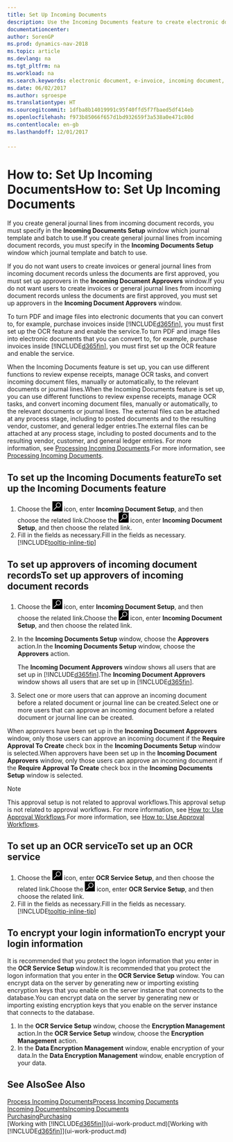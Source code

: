 ```yaml
---
title: Set Up Incoming Documents
description: Use the Incoming Documents feature to create electronic documents, manage OCR tasks, import invoices, and convert image files.
documentationcenter: 
author: SorenGP
ms.prod: dynamics-nav-2018
ms.topic: article
ms.devlang: na
ms.tgt_pltfrm: na
ms.workload: na
ms.search.keywords: electronic document, e-invoice, incoming document, OCR, ecommerce, document exchange, import invoice
ms.date: 06/02/2017
ms.author: sgroespe
ms.translationtype: HT
ms.sourcegitcommit: 1dfba8b14019991c95f40ffd5f7fbaed5df414eb
ms.openlocfilehash: f973b85066f657d1bd932659f3a538a0e471c80d
ms.contentlocale: en-gb
ms.lasthandoff: 12/01/2017

---
```

# <a name="how-to-set-up-incoming-documents"></a><span data-ttu-id="dc854-103">How to: Set Up Incoming Documents</span><span class="sxs-lookup"><span data-stu-id="dc854-103">How to: Set Up Incoming Documents</span></span>
<span data-ttu-id="dc854-104">If you create general journal lines from incoming document records, you must specify in the **Incoming Documents Setup** window which journal template and batch to use.</span><span class="sxs-lookup"><span data-stu-id="dc854-104">If you create general journal lines from incoming document records, you must specify in the **Incoming Documents Setup** window which journal template and batch to use.</span></span>

<span data-ttu-id="dc854-105">If you do not want users to create invoices or general journal lines from incoming document records unless the documents are first approved, you must set up approvers in the **Incoming Document Approvers** window.</span><span class="sxs-lookup"><span data-stu-id="dc854-105">If you do not want users to create invoices or general journal lines from incoming document records unless the documents are first approved, you must set up approvers in the **Incoming Document Approvers** window.</span></span>

<span data-ttu-id="dc854-106">To turn PDF and image files into electronic documents that you can convert to, for example, purchase invoices inside [!INCLUDE[d365fin](includes/d365fin_md.md)], you must first set up the OCR feature and enable the service.</span><span class="sxs-lookup"><span data-stu-id="dc854-106">To turn PDF and image files into electronic documents that you can convert to, for example, purchase invoices inside [!INCLUDE[d365fin](includes/d365fin_md.md)], you must first set up the OCR feature and enable the service.</span></span>

<span data-ttu-id="dc854-107">When the Incoming Documents feature is set up, you can use different functions to review expense receipts, manage OCR tasks, and convert incoming document files, manually or automatically, to the relevant documents or journal lines.</span><span class="sxs-lookup"><span data-stu-id="dc854-107">When the Incoming Documents feature is set up, you can use different functions to review expense receipts, manage OCR tasks, and convert incoming document files, manually or automatically, to the relevant documents or journal lines.</span></span> <span data-ttu-id="dc854-108">The external files can be attached at any process stage, including to posted documents and to the resulting vendor, customer, and general ledger entries.</span><span class="sxs-lookup"><span data-stu-id="dc854-108">The external files can be attached at any process stage, including to posted documents and to the resulting vendor, customer, and general ledger entries.</span></span> <span data-ttu-id="dc854-109">For more information, see [Processing Incoming Documents](across-process-income-documents.md).</span><span class="sxs-lookup"><span data-stu-id="dc854-109">For more information, see [Processing Incoming Documents](across-process-income-documents.md).</span></span>

## <a name="to-set-up-the-incoming-documents-feature"></a><span data-ttu-id="dc854-110">To set up the Incoming Documents feature</span><span class="sxs-lookup"><span data-stu-id="dc854-110">To set up the Incoming Documents feature</span></span>
1. <span data-ttu-id="dc854-111">Choose the ![Search for Page or Report](media/ui-search/search_small.png "Search for Page or Report icon") icon, enter **Incoming Document Setup**, and then choose the related link.</span><span class="sxs-lookup"><span data-stu-id="dc854-111">Choose the ![Search for Page or Report](media/ui-search/search_small.png "Search for Page or Report icon") icon, enter **Incoming Document Setup**, and then choose the related link.</span></span>
2. <span data-ttu-id="dc854-112">Fill in the fields as necessary.</span><span class="sxs-lookup"><span data-stu-id="dc854-112">Fill in the fields as necessary.</span></span> [!INCLUDE[tooltip-inline-tip](includes/tooltip-inline-tip_md.md)]

## <a name="to-set-up-approvers-of-incoming-document-records"></a><span data-ttu-id="dc854-113">To set up approvers of incoming document records</span><span class="sxs-lookup"><span data-stu-id="dc854-113">To set up approvers of incoming document records</span></span>
1. <span data-ttu-id="dc854-114">Choose the ![Search for Page or Report](media/ui-search/search_small.png "Search for Page or Report icon") icon, enter **Incoming Document Setup**, and then choose the related link.</span><span class="sxs-lookup"><span data-stu-id="dc854-114">Choose the ![Search for Page or Report](media/ui-search/search_small.png "Search for Page or Report icon") icon, enter **Incoming Document Setup**, and then choose the related link.</span></span>  
2. <span data-ttu-id="dc854-115">In the **Incoming Documents Setup** window, choose the **Approvers** action.</span><span class="sxs-lookup"><span data-stu-id="dc854-115">In the **Incoming Documents Setup** window, choose the **Approvers** action.</span></span>

    <span data-ttu-id="dc854-116">The **Incoming Document Approvers** window shows all users that are set up in [!INCLUDE[d365fin](includes/d365fin_md.md)].</span><span class="sxs-lookup"><span data-stu-id="dc854-116">The **Incoming Document Approvers** window shows all users that are set up in [!INCLUDE[d365fin](includes/d365fin_md.md)].</span></span>  
3. <span data-ttu-id="dc854-117">Select one or more users that can approve an incoming document before a related document or journal line can be created.</span><span class="sxs-lookup"><span data-stu-id="dc854-117">Select one or more users that can approve an incoming document before a related document or journal line can be created.</span></span>

<span data-ttu-id="dc854-118">When approvers have been set up in the **Incoming Document Approvers** window, only those users can approve an incoming document if the **Require Approval To Create** check box in the **Incoming Documents Setup** window is selected.</span><span class="sxs-lookup"><span data-stu-id="dc854-118">When approvers have been set up in the **Incoming Document Approvers** window, only those users can approve an incoming document if the **Require Approval To Create** check box in the **Incoming Documents Setup** window is selected.</span></span>

> [!NOTE]  
>   <span data-ttu-id="dc854-119">This approval setup is not related to approval workflows.</span><span class="sxs-lookup"><span data-stu-id="dc854-119">This approval setup is not related to approval workflows.</span></span> <span data-ttu-id="dc854-120">For more information, see [How to: Use Approval Workflows](across-how-use-approval-workflows.md).</span><span class="sxs-lookup"><span data-stu-id="dc854-120">For more information, see [How to: Use Approval Workflows](across-how-use-approval-workflows.md).</span></span>

## <a name="to-set-up-an-ocr-service"></a><span data-ttu-id="dc854-121">To set up an OCR service</span><span class="sxs-lookup"><span data-stu-id="dc854-121">To set up an OCR service</span></span>
1. <span data-ttu-id="dc854-122">Choose the ![Search for Page or Report](media/ui-search/search_small.png "Search for Page or Report icon") icon, enter **OCR Service Setup**, and then choose the related link.</span><span class="sxs-lookup"><span data-stu-id="dc854-122">Choose the ![Search for Page or Report](media/ui-search/search_small.png "Search for Page or Report icon") icon, enter **OCR Service Setup**, and then choose the related link.</span></span>
2. <span data-ttu-id="dc854-123">Fill in the fields as necessary.</span><span class="sxs-lookup"><span data-stu-id="dc854-123">Fill in the fields as necessary.</span></span> [!INCLUDE[tooltip-inline-tip](includes/tooltip-inline-tip_md.md)]

## <a name="to-encrypt-your-login-information"></a><span data-ttu-id="dc854-124">To encrypt your login information</span><span class="sxs-lookup"><span data-stu-id="dc854-124">To encrypt your login information</span></span>
<span data-ttu-id="dc854-125">It is recommended that you protect the logon information that you enter in the **OCR Service Setup** window.</span><span class="sxs-lookup"><span data-stu-id="dc854-125">It is recommended that you protect the logon information that you enter in the **OCR Service Setup** window.</span></span> <span data-ttu-id="dc854-126">You can encrypt data on the server by generating new or importing existing encryption keys that you enable on the server instance that connects to the database.</span><span class="sxs-lookup"><span data-stu-id="dc854-126">You can encrypt data on the server by generating new or importing existing encryption keys that you enable on the server instance that connects to the database.</span></span>

1. <span data-ttu-id="dc854-127">In the **OCR Service Setup** window, choose the **Encryption Management** action.</span><span class="sxs-lookup"><span data-stu-id="dc854-127">In the **OCR Service Setup** window, choose the **Encryption Management** action.</span></span>
2. <span data-ttu-id="dc854-128">In the **Data Encryption Management** window, enable encryption of your data.</span><span class="sxs-lookup"><span data-stu-id="dc854-128">In the **Data Encryption Management** window, enable encryption of your data.</span></span>

## <a name="see-also"></a><span data-ttu-id="dc854-129">See Also</span><span class="sxs-lookup"><span data-stu-id="dc854-129">See Also</span></span>
[<span data-ttu-id="dc854-130">Process Incoming Documents</span><span class="sxs-lookup"><span data-stu-id="dc854-130">Process Incoming Documents</span></span>](across-process-income-documents.md)  
[<span data-ttu-id="dc854-131">Incoming Documents</span><span class="sxs-lookup"><span data-stu-id="dc854-131">Incoming Documents</span></span>](across-income-documents.md)  
[<span data-ttu-id="dc854-132">Purchasing</span><span class="sxs-lookup"><span data-stu-id="dc854-132">Purchasing</span></span>](purchasing-manage-purchasing.md)  
<span data-ttu-id="dc854-133">[Working with [!INCLUDE[d365fin](includes/d365fin_md.md)]](ui-work-product.md)</span><span class="sxs-lookup"><span data-stu-id="dc854-133">[Working with [!INCLUDE[d365fin](includes/d365fin_md.md)]](ui-work-product.md)</span></span>

